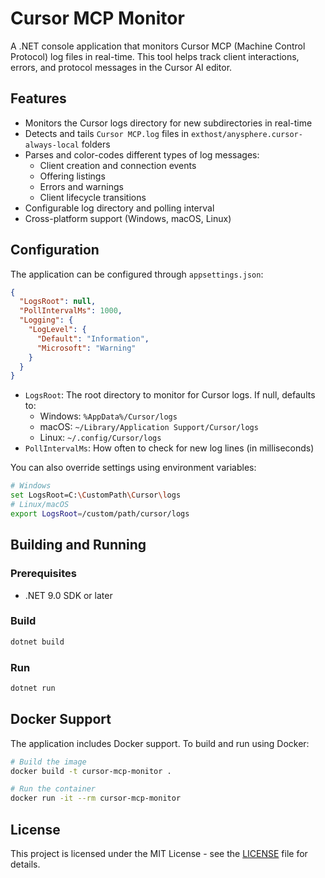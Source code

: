 # Cursor MCP Monitor

A .NET console application that monitors Cursor MCP (Machine Control Protocol) log files in real-time. This tool helps track client interactions, errors, and protocol messages in the Cursor AI editor.

## Features

- Monitors the Cursor logs directory for new subdirectories in real-time
- Detects and tails `Cursor MCP.log` files in `exthost/anysphere.cursor-always-local` folders
- Parses and color-codes different types of log messages:
  - Client creation and connection events
  - Offering listings
  - Errors and warnings
  - Client lifecycle transitions
- Configurable log directory and polling interval
- Cross-platform support (Windows, macOS, Linux)

## Configuration

The application can be configured through `appsettings.json`:

```json
{
  "LogsRoot": null,
  "PollIntervalMs": 1000,
  "Logging": {
    "LogLevel": {
      "Default": "Information",
      "Microsoft": "Warning"
    }
  }
}
```

- `LogsRoot`: The root directory to monitor for Cursor logs. If null, defaults to:
  - Windows: `%AppData%/Cursor/logs`
  - macOS: `~/Library/Application Support/Cursor/logs`
  - Linux: `~/.config/Cursor/logs`
- `PollIntervalMs`: How often to check for new log lines (in milliseconds)

You can also override settings using environment variables:
```bash
# Windows
set LogsRoot=C:\CustomPath\Cursor\logs
# Linux/macOS
export LogsRoot=/custom/path/cursor/logs
```

## Building and Running

### Prerequisites
- .NET 9.0 SDK or later

### Build
```bash
dotnet build
```

### Run
```bash
dotnet run
```

## Docker Support

The application includes Docker support. To build and run using Docker:

```bash
# Build the image
docker build -t cursor-mcp-monitor .

# Run the container
docker run -it --rm cursor-mcp-monitor
```

## License

This project is licensed under the MIT License - see the [LICENSE](LICENSE) file for details.